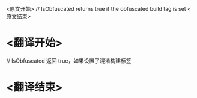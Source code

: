
<原文开始>
// IsObfuscated returns true if the obfuscated build tag is set
<原文结束>

# <翻译开始>
// IsObfuscated 返回 true，如果设置了混淆构建标签
# <翻译结束>


